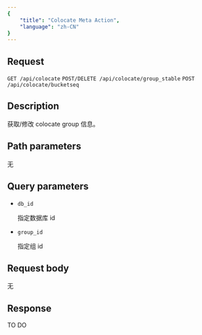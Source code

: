 ```yaml
---
{
    "title": "Colocate Meta Action",
    "language": "zh-CN"
}
---
```


## Request

`GET /api/colocate`
`POST/DELETE /api/colocate/group_stable`
`POST /api/colocate/bucketseq`

## Description

获取/修改 colocate group 信息。
    
## Path parameters

无

## Query parameters

* `db_id`

    指定数据库 id

* `group_id`
    
    指定组 id

## Request body

无

## Response

TO DO
